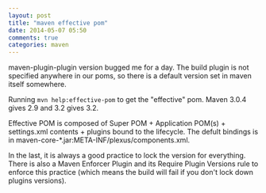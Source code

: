 ```yaml
---
layout: post
title: "maven effective pom"
date: 2014-05-07 05:50
comments: true
categories: maven
---
```


maven-plugin-plugin version bugged me for a day. The build plugin is not specified anywhere in our poms, so there is a default version set in maven itself somewhere.

Running `mvn help:effective-pom` to get the "effective" pom. Maven 3.0.4 gives 2.9 and 3.2 gives 3.2.

Effective POM is composed of Super POM + Application POM(s) + settings.xml contents + plugins bound to the lifecycle. The defult bindings is in maven-core-\*.jar:META-INF/plexus/components.xml.

In the last, it is always a good practice to lock the version for everything. There is also a Maven Enforcer Plugin and its Require Plugin Versions rule to enforce this practice (which means the build will fail if you don't lock down plugins versions).
